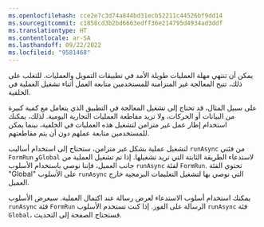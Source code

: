 ```yaml
---
ms.openlocfilehash: cce2e7c3d74a844bd31ecb52211c44526bf9dd14
ms.sourcegitcommit: c1858cd3b2bd6663edff36e214795d4934ad3ddf
ms.translationtype: HT
ms.contentlocale: ar-SA
ms.lasthandoff: 09/22/2022
ms.locfileid: "9581468"
---
```

يمكن أن تنتهي مهلة العمليات طويلة الأمد في تطبيقات التمويل والعمليات. للتغلب على ذلك، تتيح المعالجة غير المتزامنة للمستخدمين متابعة العمل أثناء تشغيل العملية في الخلفية.

على سبيل المثال، قد تحتاج إلى تشغيل المعالجة في التطبيق الذي يتعامل مع كمية كبيرة من البيانات أو الحركات، ولا تريد مقاطعة العمليات التجارية اليومية. لذلك، يمكنك استخدام إطار عمل غير متزامن لتشغيل هذه العمليات في الخلفية، بينما يمكن للمستخدمين متابعة عملهم دون أن يتم مقاطعتهم. 

لتشغيل عملية بشكل غير متزامن، ستحتاج إلى استخدام أساليب `runAsync` من فئتي `FormRun` و`Global` لاستدعاء الطريقة الثابتة التي تريد تشغيلها.
إذا تم تشغيل العملية من جانب العميل، فإننا نوصي باستخدام الأسلوب `runAsync` لفئة `FormRun`. تحتوي الفئة "Global" على الأسلوب `runAsync` التي نوصي بها لتشغيل التعليمات البرمجية خارج العميل.

يمكنك استخدام أسلوب الاستدعاء لعرض رسالة عند اكتمال العملية. سيعرض الأسلوب `runAsync` فئة `FormRun` الرسالة على الفور. إذا كنت تستخدم الأسلوب `runAsync` فئة `Global`، فستحتاج الصفحة إلى التحديث. 
